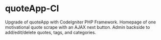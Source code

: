 quoteApp-CI
===========

Upgrade of quoteApp with CodeIgniter PHP Framework. Homepage of one motivational quote scrape with an AJAX next button. Admin backside to add/edit/delete quotes, tags, and categories.
